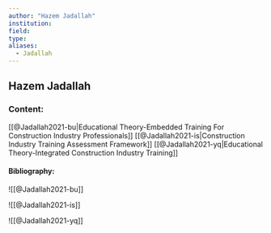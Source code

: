 ```yaml
---
author: "Hazem Jadallah"
institution:
field:
type:
aliases:
  - Jadallah
---
```


## Hazem Jadallah

### Content:
[[@Jadallah2021-bu|Educational Theory-Embedded Training For Construction Industry Professionals]]
[[@Jadallah2021-is|Construction Industry Training Assessment Framework]]
[[@Jadallah2021-yq|Educational Theory-Integrated Construction Industry Training]]

#### Bibliography:

![[@Jadallah2021-bu]]

![[@Jadallah2021-is]]

![[@Jadallah2021-yq]]